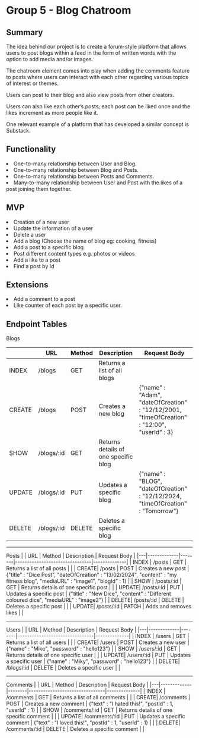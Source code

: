 # Group 5 - Blog Chatroom

## Summary
The idea behind our project is to create a forum-style platform that allows users to post blogs within a feed in the form of written words with the option to add media and/or images.

The chatroom element comes into play when adding the comments feature to posts where users can interact with each other regarding various topics of interest or themes.

Users can post to their blog and also view posts from other creators.

Users can also like each other’s posts; each post can be liked once and the likes increment as more people like it.

One relevant example of a platform that has developed a similar concept is Substack.

## Functionality

<li> One-to-many relationship between User and Blog.

<li> One-to-many relationship between Blog and Posts.

<li> One-to-many relationship between Posts and Comments.

<li> Many-to-many relationship between User and Post with the likes of a post joining them together.

## MVP
<li>Creation of a new user
<li>Update the information of a user
<li>Delete a user
<li>Add a blog (Choose the name of blog eg: cooking, fitness)
<li>Add a post to a specific blog
<li>Post different content types e.g. photos or videos
<li>Add a like to a post
<li>Find a post by Id

## Extensions

<li>Add a comment to a post
<li>Like counter of each post by a specific user.

## Endpoint Tables
Blogs

|   | URL         | Method  |Description                    | Request Body |
|---|-------------|--------|--------------------------------|--------------|
| INDEX | /blogs      | GET    | Returns a list of all blogs   |              |
| CREATE| /blogs      | POST   | Creates a new blog            | {"name" : "Adam", "dateOfCreation" : "12/12/2001, "timeOfCreation" : "12:00", "userId" : 3}             |
| SHOW  | /blogs/:id  | GET    | Returns details of one specific blog |              |
| UPDATE| /blogs/:id  | PUT    | Updates a specific blog       | {"name" : "BLOG", "dateOfCreation" : "12/12/2024, "timeOfCreation" : "Tomorrow"}             |
| DELETE| /blogs/:id  | DELETE | Deletes a specific blog       |              |

---

Posts
|   | URL         | Method | Description                    | Request Body |
|---|-------------|--------|--------------------------------|--------------|
| INDEX | /posts      | GET    | Returns a list of all posts   |              |
| CREATE| /posts      | POST   | Creates a new post            | {"title" : "Dice Post", "dateOfCreation" : "13/02/2024", "content" : "my fitness blog", "mediaURL" : "image1", "blogId" : 1}             |
| SHOW  | /posts/:id  | GET    | Returns details of one specific post |              |
| UPDATE| /posts/:id  | PUT    | Updates a specific post       | {"title" : "New Dice", "content" : "Different coloured dice", "mediaURL" : "image2"}             |
| DELETE| /posts/:id  | DELETE | Deletes a specific post       |              |
| UPDATE| /posts/:id  | PATCH | Adds and removes likes       |              |

---

Users
|   | URL         | Method | Description                    | Request Body |
|---|-------------|--------|--------------------------------|--------------|
| INDEX | /users      | GET    | Returns a list of all users   |              |
| CREATE| /users      | POST   | Creates a new user            | {"name" : "Mike", "password" : "hello123"}             |
| SHOW  | /users/:id  | GET    | Returns details of one specific user |              |
| UPDATE| /users/:id  | PUT    | Updates a specific user       | {"name" : "Miky", "password" : "hello123"}              |
| DELETE| /blogs/:id  | DELETE | Deletes a specific user       |              |

---

Comments
|   | URL         | Method | Description                    | Request Body |
|---|-------------|--------|--------------------------------|--------------|
| INDEX | /comments      | GET    | Returns a list of all comments   |              |
| CREATE| /comments      | POST   | Creates a new comment            | {"text" : "I hated this!", "postId" : 1, "userId" : 1}             |
| SHOW  | /comments/:id  | GET    | Returns details of one specific comment |              |
| UPDATE| /comments/:id  | PUT    | Updates a specific comment       | {"text" : "I loved this!", "postId" : 1, "userId" : 1}             |             |
| DELETE| /comments/:id  | DELETE | Deletes a specific comment       |              |
